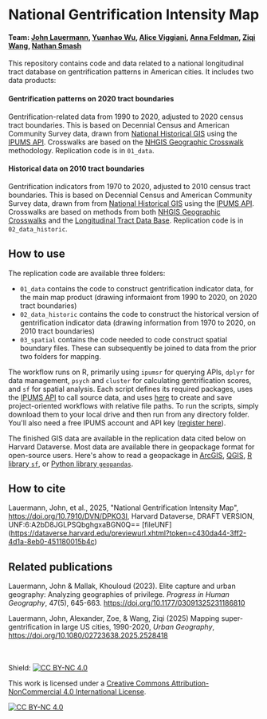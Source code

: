 # National Gentrification Intensity Map
#### Team: [John Lauermann](https://www.pratt.edu/people/john-lauermann/), [Yuanhao Wu](https://www.linkedin.com/in/yuanhao-wu-80603723a/), [Alice Viggiani](https://www.aliceviggiani.com/), [Anna Feldman](https://www.linkedin.com/in/annaelsafeldman/), [Ziqi Wang](https://www.linkedin.com/in/ziqi-wang-0623/), [Nathan Smash](https://www.linkedin.com/in/nathan-smash-b6b93a24a/)
This repository contains code and data related to a national longitudinal tract database on gentrification patterns in American cities. It includes two data products:

#### Gentrification patterns on 2020 tract boundaries
Gentrification-related data from 1990 to 2020, adjusted to 2020 census tract boundaries. This is based on Decennial Census and American Community Survey data, drawn from [National Historical GIS](https://www.nhgis.org/) using the [IPUMS API](ttps://developer.ipums.org/docs/v2/get-started/). Crosswalks are based on the [NHGIS Geographic Crosswalk](https://www.nhgis.org/geographic-crosswalks) methodology. Replication code is in `01_data`.

#### Historical data on 2010 tract boundaries
Gentrification indicators from 1970 to 2020, adjusted to 2010 census tract boundaries. This is based on Decennial Census and American Community Survey data, drawn from from [National Historical GIS](https://www.nhgis.org/) using the [IPUMS API](https://developer.ipums.org/docs/v2/get-started/). Crosswalks are based on methods from both [NHGIS Geographic Crosswalks](https://www.nhgis.org/geographic-crosswalks) and the [Longitudinal Tract Data Base](https://s4.ad.brown.edu/projects/diversity/researcher/bridging.htm). Replication code is in `02_data_historic`.


## How to use
The replication code are available three folders:
- `01_data` contains the code to construct gentrification indicator data, for the main map product (drawing informaiont from 1990 to 2020, on 2020 tract boundaries)
- `02_data_historic` contains the code to construct the historical version of gentrification indicator data (drawing information from 1970 to 2020, on 2010 tract boundaries)
- `03_spatial` contains the code needed to code construct spatial boundary files. These can subsequently be joined to data from the prior two folders for mapping.

The workflow runs on R, primarily using `ipumsr` for querying APIs, `dplyr` for data management, `psych` and `cluster` for calculating gentrification scores, and `sf` for spatial analysis. Each script defines its required packages, uses the [IPUMS API](https://developer.ipums.org/docs/v2/apiprogram/) to call source data, and uses [here](https://here.r-lib.org/) to create and save project-oriented workflows with relative file paths. To run the scripts, simply download them to your local drive and then run from any directory folder. You'll also need a free IPUMS account and API key ([register here](https://developer.ipums.org/docs/v2/get-started/)).  

The finished GIS data are available in the replication data cited below on Harvard Dataverse. Most data are available there in geopackage format for open-source users. Here's ahow to read a geopackage in [ArcGIS](https://pro.arcgis.com/en/pro-app/latest/help/data/databases/work-with-sqlite-databases-in-arcgis-pro.htm), [QGIS](https://learn.openwaterfoundation.org/owf-learn-geopackage/using-geopackage/qgis/), [R library `sf`](https://mapping-in-r-workshop.ryanpeek.org/02_import_export_gpkg), or [Python library `geopandas`](https://geopandas.org/en/stable/docs/user_guide/io.html).


## How to cite
Lauermann, John, et al., 2025, "National Gentrification Intensity Map", https://doi.org/10.7910/DVN/DPKO3I, Harvard Dataverse, DRAFT VERSION, UNF:6:A2bD8JGLPSQbghgxaBGN0Q== [fileUNF] (https://dataverse.harvard.edu/previewurl.xhtml?token=c430da44-3ff2-4d1a-8eb0-451180015b4c)

## Related publications
Lauermann, John & Mallak, Khouloud (2023). Elite capture and urban geography: Analyzing geographies of privilege. _Progress in Human Geography_, 47(5), 645-663. https://doi.org/10.1177/03091325231186810

Lauermann, John, Alexander, Zoe, & Wang, Ziqi (2025) Mapping super-gentrification in large US cities, 1990-2020, _Urban Geography_, https://doi.org/10.1080/02723638.2025.2528418
<br>
<br>
<br>

Shield: [![CC BY-NC 4.0][cc-by-nc-shield]][cc-by-nc]

This work is licensed under a
[Creative Commons Attribution-NonCommercial 4.0 International License][cc-by-nc].

[![CC BY-NC 4.0][cc-by-nc-image]][cc-by-nc]

[cc-by-nc]: https://creativecommons.org/licenses/by-nc/4.0/
[cc-by-nc-image]: https://licensebuttons.net/l/by-nc/4.0/88x31.png
[cc-by-nc-shield]: https://img.shields.io/badge/License-CC%20BY--NC%204.0-lightgrey.svg
